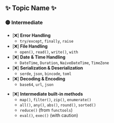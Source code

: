 ## ✨ Topic Name ✨

### 🟡 Intermediate

-   [❌] **Error Handling**
    -   `try/except`, `finally`, `raise`
-   [❌] **File Handling**
    -   `open()`, `read()`, `write()`, `with`
-   [❌] **Date & Time Handling**
    -   `DateTime`, `Duration`, `NaiveDateTime`, `TimeZone`
-   [❌] **Serialization & Deserialization**
    -   `serde`, `json`, `bincode`, `toml`
-   [❌] **Decoding & Encoding**
    -   `base64`, `url`, `json`

*   [❌] **Intermediate built-in methods**
    -   `map()`, `filter()`, `zip()`, `enumerate()`
    -   `all()`, `any()`, `abs()`, `round()`, `sorted()`
    -   `reduce()` (from `functools`)
    -   `eval()`, `exec()` (with caution)
